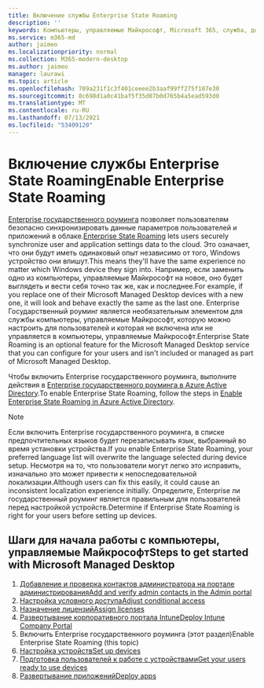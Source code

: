 ```yaml
---
title: Включение службы Enterprise State Roaming
description: ''
keywords: Компьютеры, управляемые Майкрософт, Microsoft 365, служба, документация
ms.service: m365-md
author: jaimeo
ms.localizationpriority: normal
ms.collection: M365-modern-desktop
ms.author: jaimeo
manager: laurawi
ms.topic: article
ms.openlocfilehash: 709a231f1c3f401ceeee2b3aaf99ff275f107e30
ms.sourcegitcommit: 8c698d1a0c41baf5f35d07b0d765b4a5ead593d0
ms.translationtype: MT
ms.contentlocale: ru-RU
ms.lasthandoff: 07/13/2021
ms.locfileid: "53409120"
---
```

# <a name="enable-enterprise-state-roaming"></a><span data-ttu-id="2936a-103">Включение службы Enterprise State Roaming</span><span class="sxs-lookup"><span data-stu-id="2936a-103">Enable Enterprise State Roaming</span></span>

<span data-ttu-id="2936a-104">[Enterprise государственного роуминга](/azure/active-directory/devices/enterprise-state-roaming-overview) позволяет пользователям безопасно синхронизировать данные параметров пользователей и приложений в облаке.</span><span class="sxs-lookup"><span data-stu-id="2936a-104">[Enterprise State Roaming](/azure/active-directory/devices/enterprise-state-roaming-overview) lets users securely synchronize user and application settings data to the cloud.</span></span> <span data-ttu-id="2936a-105">Это означает, что они будут иметь одинаковый опыт независимо от того, Windows устройство они впишут.</span><span class="sxs-lookup"><span data-stu-id="2936a-105">This means they'll have the same experience no matter which Windows device they sign into.</span></span> <span data-ttu-id="2936a-106">Например, если заменить одно из компьютеры, управляемые Майкрософт на новое, оно будет выглядеть и вести себя точно так же, как и последнее.</span><span class="sxs-lookup"><span data-stu-id="2936a-106">For example, if you replace one of their Microsoft Managed Desktop devices with a new one, it will look and behave exactly the same as the last one.</span></span> <span data-ttu-id="2936a-107">Enterprise Государственный роуминг является необязательным элементом для службы компьютеры, управляемые Майкрософт, которую можно настроить для пользователей и которая не включена или не управляется в компьютеры, управляемые Майкрософт.</span><span class="sxs-lookup"><span data-stu-id="2936a-107">Enterprise State Roaming is an optional feature for the Microsoft Managed Desktop service that you can configure for your users and isn't included or managed as part of Microsoft Managed Desktop.</span></span>

<span data-ttu-id="2936a-108">Чтобы включить Enterprise государственного роуминга, выполните действия в [Enterprise государственного роуминга в Azure Active Directory](/azure/active-directory/devices/enterprise-state-roaming-enable).</span><span class="sxs-lookup"><span data-stu-id="2936a-108">To enable Enterprise State Roaming, follow the steps in [Enable Enterprise State Roaming in Azure Active Directory](/azure/active-directory/devices/enterprise-state-roaming-enable).</span></span>

>[!NOTE]
><span data-ttu-id="2936a-109">Если включить Enterprise государственного роуминга, в списке предпочтительных языков будет перезаписывать язык, выбранный во время установки устройства.</span><span class="sxs-lookup"><span data-stu-id="2936a-109">If you enable Enterprise State Roaming, your preferred language list will overwrite the language selected during device setup.</span></span> <span data-ttu-id="2936a-110">Несмотря на то, что пользователи могут легко это исправить, изначально это может привести к непоследовательной локализации.</span><span class="sxs-lookup"><span data-stu-id="2936a-110">Although users can fix this easily, it could cause an inconsistent localization experience initially.</span></span> <span data-ttu-id="2936a-111">Определите, Enterprise ли государственный роуминг является правильным для пользователей перед настройкой устройств.</span><span class="sxs-lookup"><span data-stu-id="2936a-111">Determine if Enterprise State Roaming is right for your users before setting up devices.</span></span>

## <a name="steps-to-get-started-with-microsoft-managed-desktop"></a><span data-ttu-id="2936a-112">Шаги для начала работы с компьютеры, управляемые Майкрософт</span><span class="sxs-lookup"><span data-stu-id="2936a-112">Steps to get started with Microsoft Managed Desktop</span></span>

1. [<span data-ttu-id="2936a-113">Добавление и проверка контактов администратора на портале администрирования</span><span class="sxs-lookup"><span data-stu-id="2936a-113">Add and verify admin contacts in the Admin portal</span></span>](add-admin-contacts.md)
2. [<span data-ttu-id="2936a-114">Настройка условного доступа</span><span class="sxs-lookup"><span data-stu-id="2936a-114">Adjust conditional access</span></span>](conditional-access.md)
3. [<span data-ttu-id="2936a-115">Назначение лицензий</span><span class="sxs-lookup"><span data-stu-id="2936a-115">Assign licenses</span></span>](assign-licenses.md)
4. [<span data-ttu-id="2936a-116">Развертывание корпоративного портала Intune</span><span class="sxs-lookup"><span data-stu-id="2936a-116">Deploy Intune Company Portal</span></span>](company-portal.md)
5. <span data-ttu-id="2936a-117">Включить Enterprise государственного роуминга (этот раздел)</span><span class="sxs-lookup"><span data-stu-id="2936a-117">Enable Enterprise State Roaming (this topic)</span></span>
6. [<span data-ttu-id="2936a-118">Настройка устройств</span><span class="sxs-lookup"><span data-stu-id="2936a-118">Set up devices</span></span>](set-up-devices.md)
7. [<span data-ttu-id="2936a-119">Подготовка пользователей к работе с устройствами</span><span class="sxs-lookup"><span data-stu-id="2936a-119">Get your users ready to use devices</span></span>](get-started-devices.md)
8. [<span data-ttu-id="2936a-120">Развертывание приложений</span><span class="sxs-lookup"><span data-stu-id="2936a-120">Deploy apps</span></span>](deploy-apps.md)
